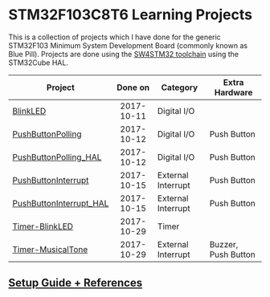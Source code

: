 # STM32F103C8T6 Learning Projects

This is a collection of projects which I have done for the generic STM32F103 Minimum System Development Board (commonly known as Blue Pill).
Projects are done using the [SW4STM32 toolchain](http://www.st.com/en/development-tools/sw4stm32.html) using the STM32Cube HAL.

Project                                            | Done on    | Category           | Extra Hardware
---------------------------------------------------|:----------:| ------------------ | -----------------
[BlinkLED]                                         | 2017-10-11 | Digital I/O        | 
[PushButtonPolling]                                | 2017-10-12 | Digital I/O        | Push Button
[PushButtonPolling_HAL]                            | 2017-10-12 | Digital I/O        | Push Button
[PushButtonInterrupt]                              | 2017-10-15 | External Interrupt | Push Button
[PushButtonInterrupt_HAL]                          | 2017-10-15 | External Interrupt | Push Button
[Timer-BlinkLED]                                   | 2017-10-29 | Timer              | 
[Timer-MusicalTone]                                | 2017-10-29 | External Interrupt | Buzzer, Push Button

[BlinkLED]: ./projects/BlinkLED
[PushButtonPolling]: ./projects/PushButtonPolling
[PushButtonPolling_HAL]: ./projects/PushButtonPolling_HAL
[PushButtonInterrupt]: ./projects/PushButtonInterrupt
[PushButtonInterrupt_HAL]: ./projects/PushButtonInterrupt_HAL
[Timer-BlinkLED]: ./projects/Timer-BlinkLED
[Timer-MusicalTone]: ./projects/Timer-MusicalTone

## [Setup Guide + References](additional/setup.md)
